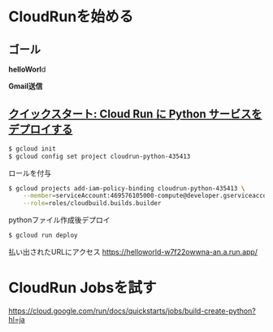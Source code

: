 # CloudRunを始める

## ゴール

**helloWorl**d

**Gmail送信**

## [クイックスタート: Cloud Run に Python サービスをデプロイする](https://cloud.google.com/run/docs/quickstarts/build-and-deploy/deploy-python-service?hl=ja)

```bash
$ gcloud init
$ gcloud config set project cloudrun-python-435413
```

ロールを付与
```bash
$ gcloud projects add-iam-policy-binding cloudrun-python-435413 \
    --member=serviceAccount:469576105000-compute@developer.gserviceaccount.com \
    --role=roles/cloudbuild.builds.builder
```

pythonファイル作成後デプロイ

```bash
$ gcloud run deploy
```

払い出されたURLにアクセス
https://helloworld-w7f22owwna-an.a.run.app/

# CloudRun Jobsを試す
https://cloud.google.com/run/docs/quickstarts/jobs/build-create-python?hl=ja

